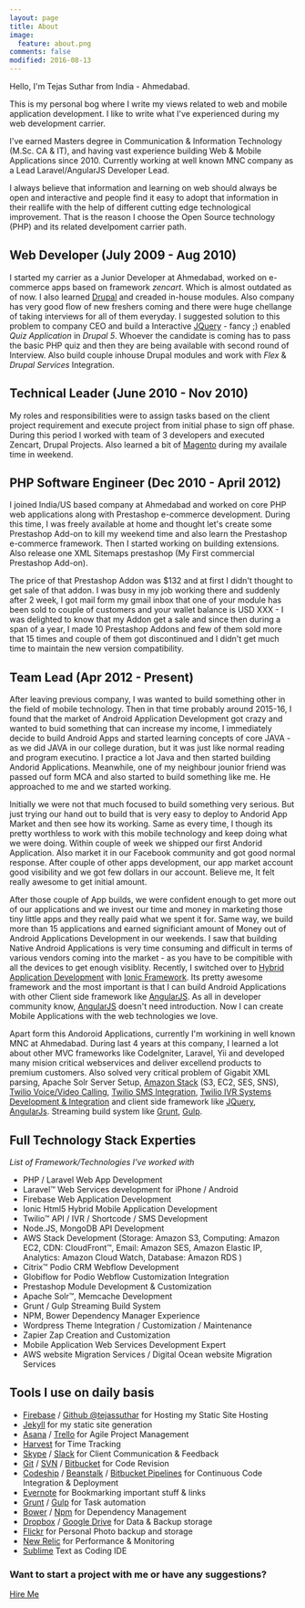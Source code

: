 ```yaml
---
layout: page
title: About
image:
  feature: about.png
comments: false
modified: 2016-08-13
---
```


Hello, I'm Tejas Suthar from India - Ahmedabad. 

This is my personal bog where I write my views related to web and mobile application development. I like to write what I've experienced during my web development carrier. 

I've earned Masters degree in Communication & Information Technology (M.Sc. CA & IT), and having vast experience building Web & Mobile Applications since 2010. Currently working at well known MNC company as a Lead Laravel/AngularJS Developer Lead.

I always believe that information and learning on web should always be open and interactive and people find it easy to adopt that information in their reallife with the help of different cutting edge technological improvement. That is the reason I choose the Open Source technology (PHP) and its related develpoment carrier path.  

## Web Developer (July 2009 - Aug 2010)
I started my carrier as a Junior Developer at Ahmedabad, worked on e-commerce apps based on framework *zencart*. Which is almost outdated as of now. I also learned [Drupal](https://www.drupal.org/project/framework) and creaded in-house modules. Also company has very good flow of new freshers coming and there were huge chellange of taking interviews for all of them everyday. I suggested solution to this problem to company CEO and build a Interactive [JQuery](https://jquery.com/) - fancy ;) enabled *Quiz Application* in *Drupal 5*. Whoever the candidate is coming has to pass the basic PHP quiz and then they are being available with second round of Interview. Also build couple inhouse Drupal modules and work with *Flex* & *Drupal Services* Integration.


## Technical Leader (June 2010 - Nov 2010)
My roles and responsibilities were to assign tasks based on the client project requirement and execute project from initial phase to sign off phase. During this period I worked with team of 3 developers and executed Zencart, Drupal Projects. Also learned a bit of [Magento](http://www.magento.com) during my availale time in weekend.

## PHP Software Engineer (Dec 2010 - April 2012)
I joined India/US based company at Ahmedabad and worked on core PHP web applications along with Prestashop e-commerce development. During this time, I was freely available at home and thought let's create some Prestashop Add-on to kill my weekend time and also learn the Prestashop e-commerce framework. Then I started working on building extensions. Also release one XML Sitemaps prestashop (My First commercial Prestashop Add-on). 

The price of that Prestashop Addon was $132 and at first I didn't thought to get sale of that addon. I was busy in my job working there and suddenly after 2 week, I got mail form my gmail inbox that one of your module has been sold to couple of customers and your wallet balance is USD XXX - I was delighted to know that my Addon get a sale and since then during a span of a year, I made 10 Prestashop Addons and few of them sold more that 15 times and couple of them got discontinued and I didn't get much time to maintain the new version compatibility. 


## Team Lead (Apr 2012 - Present)
After leaving previous company, I was wanted to build something other in the field of mobile technology. Then in that time probably around 2015-16, I found that the market of Android Application Development got crazy and wanted to buid something that can increase my income, I immediately decide to build Android Apps and started learning concepts of core JAVA - as we did JAVA in our college duration, but it was just like normal reading and program executino. I practice a lot Java and then started building Andorid Applications. Meanwhile, one of my neighbour jounior friend was passed ouf form MCA and also started to build something like me. He approached to me and we started working. 

Initially we were not that much focused to build something very serious. But just trying our hand out to build that is very easy to deploy to Andorid App Market and then see how its working. Same as every time, I though its pretty worthless to work with this mobile technology and keep doing what we were doing. Within couple of week we shipped our first Andorid Application. Also market it in our Facebook community and got good normal response. After couple of other apps development, our app market account good visibility and we got few dollars in our account. Believe me, It felt really awesome to get initial amount.

After those couple of App builds, we were confident enough to get more out of our applications and we invest our time and money in marketing those tiny little apps and they really paid what we spent it for. Same way, we build more than 15 applications and earned significiant amount of Money out of Android Applications Development in our weekends. I saw that building Native Android Applications is very time consuming and difficult in terms of various vendors coming into the market - as you have to be compitible with all the devices to get enough visiblity. Recently, I switched over to [Hybrid Application Development](https://www.sitepoint.com/native-vs-hybrid-app-development/) with [Ionic Framework](http://http://ionicframework.com/). Its pretty awesome framework and the most important is that I can build Android Applications with other Client side framework like [AngularJS](https://angularjs.org). As all in developer community know, [AngularJS](https://angularjs.org) doesn't need introduction. Now I can create Mobile Applications with the web technologies we love. 


Apart form this Andoroid Applications, currently I'm workining in well known MNC at Ahmedabad. During last 4 years at this company, I learned a lot about other MVC frameworks like CodeIgniter, Laravel, Yii and developed many mision critical webservices and deliver excellend products to premium customers. Also solved very critical problem of Gigabit XML parsing, Apache Solr Server Setup, [Amazon Stack](https://aws.amazon.com) (S3, EC2, SES, SNS), [Twilio Voice/Video Calling](https://www.twilio.com/video), [Twilio SMS Integration](https://www.twilio.com/SMS), [Twilio IVR Systems Development & Integration](https://www.twilio.com/docs/tutorials/walkthrough/ivr-phone-tree/php/laravel) and client side framework like [JQuery](https://jquery.com/), [AngularJs](https://angularjs.org). Streaming build system like [Grunt](http://gruntjs.com), [Gulp](http://gulpjs.com).


## Full Technology Stack Experties

*List of Framework/Technologies I've worked with*

- PHP / Laravel Web App Development
- Laravel™ Web Services development for iPhone / Android 
- Firebase Web Application Development
- Ionic Html5 Hybrid Mobile Application Development
- Twilio™ API / IVR / Shortcode / SMS Development
- Node.JS, MongoDB API Development
- AWS Stack Development (Storage: Amazon S3, Computing: Amazon EC2, CDN: CloudFront™, Email: Amazon SES, Amazon Elastic IP, Analytics: Amazon Cloud Watch, Database: Amazon RDS )
- Citrix™ Podio CRM Webflow Development 
- Globiflow for Podio Webflow Customization Integration
- Prestashop Module Development & Customization
- Apache Solr™, Memcache Development
- Grunt / Gulp Streaming Build System 
- NPM, Bower Dependency Manager Experience
- Wordpress Theme Integration / Customization / Maintenance
- Zapier Zap Creation and Customization
- Mobile Application Web Services Development Expert
- AWS website Migration Services / Digital Ocean website Migration Services



## Tools I use on daily basis

- [Firebase](https://firebase.google.com/) / [Github @tejassuthar](https://github.com/tejasrsuthar) for Hosting my Static Site Hosting
- [Jekyll](https://jekyllrb.com) for my static site generation
- [Asana](https://asana.com/) / [Trello](https://trello.com) for Agile Project Management
- [Harvest](https://www.getharvest.com) for Time Tracking
- [Skype](https://web.skype.com) / [Slack](https://slack.com) for Client Communication & Feedback
- [Git](https://git-scm.com) / [SVN](https://subversion.apache.org/) / [Bitbucket](https://bitbucket.org) for Code Revision 
- [Codeship](https://codeship.com) / [Beanstalk](beanstalkapp.com) / [Bitbucket Pipelines](https://bitbucket.org/product/features/pipelines) for Continuous Code Integration & Deployment
- [Evernote](https://evernote.com) for Bookmarking important stuff & links
- [Grunt](http://gruntjs.com) / [Gulp](http://gulpjs.com) for Task automation
- [Bower](https://bower.io) / [Npm](https://www.npmjs.com) for Dependency Management
- [Dropbox](https://www.dropbox.com) / [Google Drive](https://www.google.com/drive) for Data & Backup storage
- [Flickr](https://www.flickr.com) for Personal Photo backup and storage
- [New Relic](https://newrelic.com) for Performance & Monitoring
- [Sublime](https://www.sublimetext.com/) Text as Coding IDE



### Want to start a project with me or have any suggestions?

<a href="#" class="btn btn-success">Hire Me</a>



